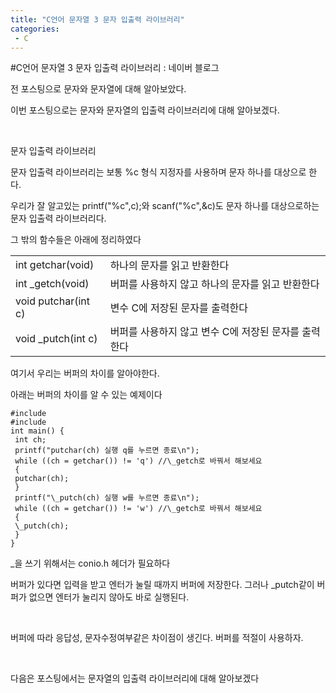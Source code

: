 ```yaml
---
title: "C언어 문자열 3 문자 입출력 라이브러리"
categories:
 - C
---
```

#C언어 문자열 3 문자 입출력 라이브러리 : 네이버 블로그







전 포스팅으로 문자와 문자열에 대해 알아보았다. 

이번 포스팅으로는 문자와 문자열의 입출력 라이브러리에 대해 알아보겠다.

​

문자 입출력 라이브러리

문자 입출력 라이브러리는 보통 %c 형식 지정자를 사용하며 문자 하나를 대상으로 한다.

우리가 잘 알고있는 printf("%c",c);와 scanf("%c",&c)도 문자 하나를 대상으로하는 문자 입출력 라이브러리다.

그 밖의 함수들은 아래에 정리하였다




 





|  |  |
| --- | --- |
| int getchar(void) | 하나의 문자를 읽고 반환한다 |
| int \_getch(void) | 버퍼를 사용하지 않고 하나의 문자를 읽고 반환한다 |
| void putchar(int c) | 변수 C에 저장된 문자를 출력한다 |
| void \_putch(int c) | 버퍼를 사용하지 않고 변수 C에 저장된 문자를 출력한다  |






 


여기서 우리는 버퍼의 차이를 알아야한다.

아래는 버퍼의 차이를 알 수 있는 예제이다




 




```
#include
#include
int main() {
 int ch;
 printf("putchar(ch) 실행 q를 누르면 종료\n");
 while ((ch = getchar()) != 'q') //\_getch로 바꿔서 해보세요
 {
 putchar(ch);
 }
 printf("\_putch(ch) 실행 w를 누르면 종료\n");
 while ((ch = getchar()) != 'w') //\_getch로 바꿔서 해보세요
 {
 \_putch(ch);
 }
}
```





 


\_을 쓰기 위해서는 conio.h 헤더가 필요하다

버퍼가 있다면 입력을 받고 엔터가 눌릴 때까지 버퍼에 저장한다. 그러나 \_putch같이 버퍼가 없으면 엔터가 눌리지 않아도 바로 실행된다.

​

버퍼에 따라 응답성, 문자수정여부같은 차이점이 생긴다. 버퍼를 적절이 사용하자.

​

다음은 포스팅에서는 문자열의 입출력 라이브러리에 대해 알아보겠다




 

